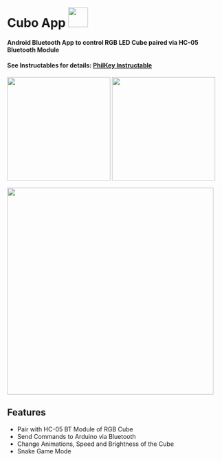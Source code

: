 # Cubo App <img src="https://i.imgur.com/KR0pj8T.png" width="46">
#### Android Bluetooth App to control RGB LED Cube paired via HC-05 Bluetooth Module
#### See Instructables for details: [PhilKey Instructable](https://www.instructables.com/id/RGB-Backlight-MSGEQ7-Audio-Visualizer/)
<img src="https://i.imgur.com/I6uUkrB.png" width="240px"> <img src="https://i.imgur.com/G8GPQqi.png" width="240px">

 <img src="https://i.imgur.com/MacRgVj.png" width="480px">

## Features
* Pair with HC-05 BT Module of RGB Cube
* Send Commands to Arduino via Bluetooth
* Change Animations, Speed and Brightness of the Cube
* Snake Game Mode
